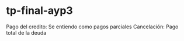 # tp-final-ayp3
Pago del credito: Se entiendo como pagos parciales
Cancelación: Pago total de la deuda
